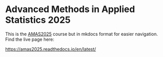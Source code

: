 # Advanced Methods in Applied Statistics 2025
This is the [AMAS2025](https://www.nbi.dk/~koskinen/Teaching/AdvancedMethodsInAppliedStatistics2025/AMAS.html) course but in mkdocs format for easier navigation. Find the live page here:

https://amas2025.readthedocs.io/en/latest/
